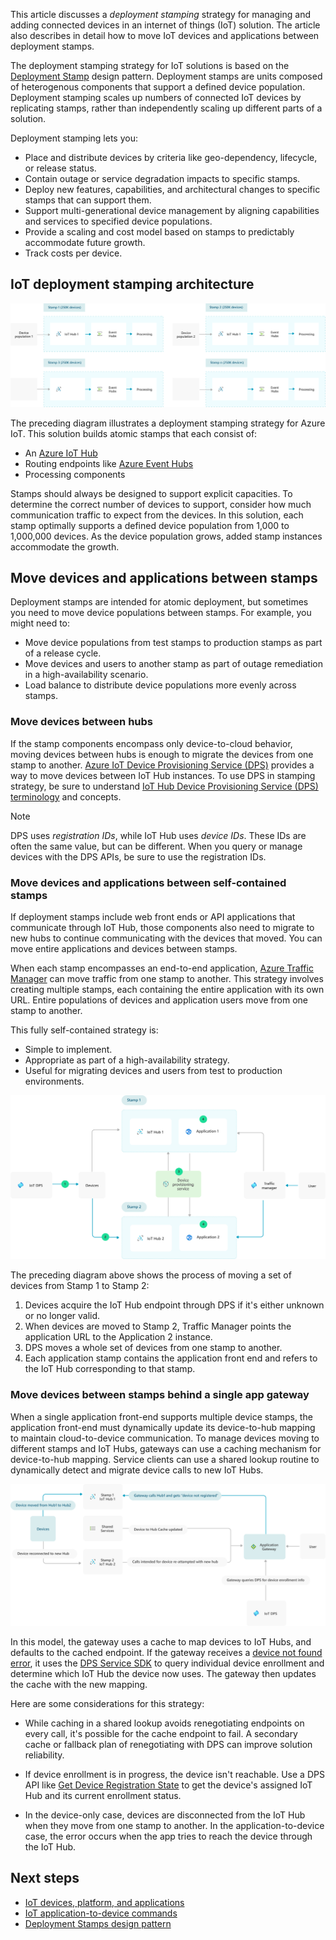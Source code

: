 This article discusses a *deployment stamping* strategy for managing and adding connected devices in an internet of things (IoT) solution. The article also describes in detail how to move IoT devices and applications between deployment stamps.

The deployment stamping strategy for IoT solutions is based on the [Deployment Stamp](../../patterns/deployment-stamp.md) design pattern. Deployment stamps are units composed of heterogenous components that support a defined device population. Deployment stamping scales up numbers of connected IoT devices by replicating stamps, rather than independently scaling up different parts of a solution.

Deployment stamping lets you:

- Place and distribute devices by criteria like geo-dependency, lifecycle, or release status.
- Contain outage or service degradation impacts to specific stamps.
- Deploy new features, capabilities, and architectural changes to specific stamps that can support them.
- Support multi-generational device management by aligning capabilities and services to specified device populations.
- Provide a scaling and cost model based on stamps to predictably accommodate future growth.
- Track costs per device.

## IoT deployment stamping architecture

![A diagram showing a deployment stamping strategy for use in Azure IoT.](media/1scale-iot-deployment-stamps.svg)

The preceding diagram illustrates a deployment stamping strategy for Azure IoT. This solution builds atomic stamps that each consist of:

- An [Azure IoT Hub](/azure/iot-hub/about-iot-hub)
- Routing endpoints like [Azure Event Hubs](/azure/event-hubs/event-hubs-about)
- Processing components

Stamps should always be designed to support explicit capacities. To determine the correct number of devices to support, consider how much communication traffic to expect from the devices. In this solution, each stamp optimally supports a defined device population from 1,000 to 1,000,000 devices. As the device population grows, added stamp instances accommodate the growth.

## Move devices and applications between stamps

Deployment stamps are intended for atomic deployment, but sometimes you need to move device populations between stamps. For example, you might need to:

- Move device populations from test stamps to production stamps as part of a release cycle.
- Move devices and users to another stamp as part of outage remediation in a high-availability scenario.
- Load balance to distribute device populations more evenly across stamps.

### Move devices between hubs

If the stamp components encompass only device-to-cloud behavior, moving devices between hubs is enough to migrate the devices from one stamp to another. [Azure IoT Device Provisioning Service (DPS)](/azure/iot-dps/) provides a way to move devices between IoT Hub instances. To use DPS in stamping strategy, be sure to understand [IoT Hub Device Provisioning Service (DPS) terminology](/azure/iot-dps/concepts-device) and concepts.

> [!NOTE]
> DPS uses *registration IDs*, while IoT Hub uses *device IDs*. These IDs are often the same value, but can be different. When you query or manage devices with the DPS APIs, be sure to use the registration IDs.

### Move devices and applications between self-contained stamps

If deployment stamps include web front ends or API applications that communicate through IoT Hub, those components also need to migrate to new hubs to continue communicating with the devices that moved. You can move entire applications and devices between stamps. 

When each stamp encompasses an end-to-end application, [Azure Traffic Manager](/azure/traffic-manager/traffic-manager-how-it-works) can move traffic from one stamp to another. This strategy involves creating multiple stamps, each containing the entire application with its own URL. Entire populations of devices and application users move from one stamp to another.

This fully self-contained strategy is:
- Simple to implement.
- Appropriate as part of a high-availability strategy.
- Useful for migrating devices and users from test to production environments.

![A diagram showing how to move a set of devices from one stamp to another stamp.](media/moving-devices-using-dps.svg)

The preceding diagram above shows the process of moving a set of devices from Stamp 1 to Stamp 2:

1. Devices acquire the IoT Hub endpoint through DPS if it's either unknown or no longer valid.
1. When devices are moved to Stamp 2, Traffic Manager points the application URL to the Application 2 instance.
1. DPS moves a whole set of devices from one stamp to another.
1. Each application stamp contains the application front end and refers to the IoT Hub corresponding to that stamp.

### Move devices between stamps behind a single app gateway

When a single application front-end supports multiple device stamps, the application front-end must dynamically update its device-to-hub mapping to maintain cloud-to-device communication. To manage devices moving to different stamps and IoT Hubs, gateways can use a caching mechanism for device-to-hub mapping. Service clients can use a shared lookup routine to dynamically detect and migrate device calls to new IoT Hubs.

![A diagram demonstrating how devices can move from one hub to another using an app gateway.](media/move-devices-behind-gateway.svg)

In this model, the gateway uses a cache to map devices to IoT Hubs, and defaults to the cached endpoint. If the gateway receives a [device not found error](/azure/iot-hub/iot-hub-troubleshoot-error-404001-devicenotfound), it uses the [DPS Service SDK](/azure/iot-hub/iot-hub-devguide-sdks#azure-iot-service-sdks) to query individual device enrollment and determine which IoT Hub the device now uses. The gateway then updates the cache with the new mapping.

Here are some considerations for this strategy:

- While caching in a shared lookup avoids renegotiating endpoints on every call, it's possible for the cache endpoint to fail. A secondary cache or fallback plan of renegotiating with DPS can improve solution reliability.

- If device enrollment is in progress, the device isn't reachable. Use a DPS API like [Get Device Registration State](/rest/api/iot-dps/service/device-registration-state/get) to get the device's assigned IoT Hub and its current enrollment status.

- In the device-only case, devices are disconnected from the IoT Hub when they move from one stamp to another. In the application-to-device case, the error occurs when the app tries to reach the device through the IoT Hub.

## Next steps

- [IoT devices, platform, and applications](devices-platform-application.yml)
- [IoT application-to-device commands](cloud-to-device.yml)
- [Deployment Stamps design pattern](../../patterns/deployment-stamp.md)
